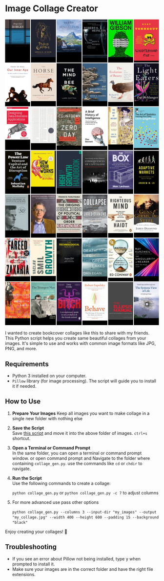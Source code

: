 # Image Collage Creator

![my 2025 book collage](collage_output.jpg)

I wanted to create bookcover collages like this to share with my friends.
This Python script helps you create same beautiful collages from your images. It's simple to use and works with common image formats like JPG, PNG, and more.

## Requirements

- Python 3 installed on your computer.
- `Pillow` library (for image processing). The script will guide you to install it if needed.

## How to Use
1. **Prepare Your Images**
   Keep all images you want to make collage in a single new folder with nothing else

2. **Save the Script**  
   Save [this script](https://github.com/vizagite/collage_creator/blob/main/collage_gen.py?raw=true) and move it into the above folder of images. `ctrl+s` shortcut.

3. **Open a Terminal or Command Prompt**  
    In the same folder, you can open a terminal or command prompt window.
    or open command prompt and Navigate to the folder where containing `collage_gen.py`. use the commands like `cd` or `chdir` to navigate.

4. **Run the Script**  
   Use the following commands to create a collage:

   `python collage_gen.py` or `python collage_gen.py -c 7` to adjust columns

5. For more advanced use pass other options
    
    `python collage_gen.py --columns 3 --input-dir "my_images" --output "my_collage.jpg" --width 400 --height 600 --padding 15 --background "black"`

Enjoy creating your collages! 🎉


## Troubleshooting
- If you see an error about Pillow not being installed, type y when prompted to install it.
- Make sure your images are in the correct folder and have the right file extensions.